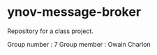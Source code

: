 # ynov-message-broker
Repository for a class project.

Group number : 7
Group member : Owain Charlon
